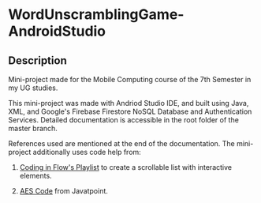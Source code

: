 # WordUnscramblingGame-AndroidStudio

## Description

Mini-project made for the Mobile Computing course of the 7th Semester in my UG studies.

This mini-project was made with Andriod Studio IDE, and built using Java, XML, and Google's Firebase Firestore NoSQL Database and Authentication Services. Detailed documentation is accessible in the root folder of the master branch.

References used are mentioned at the end of the documentation. The mini-project additionally uses code help from:

1. [Coding in Flow's Playlist](https://youtube.com/playlist?list=PLrnPJCHvNZuBtTYUuc5Pyo4V7xZ2HNtf4) to create a scrollable list with interactive elements.

2. [AES Code](https://www.javatpoint.com/aes-256-encryption-in-java) from Javatpoint.



